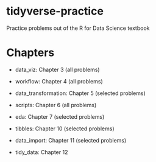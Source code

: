 # tidyverse-practice

Practice problems out of the R for Data Science textbook

# Chapters

-   data_viz: Chapter 3 (all problems)

-   workflow: Chapter 4 (all problems)

-   data_transformation: Chapter 5 (selected problems)

-   scripts: Chapter 6 (all problems)

-   eda: Chapter 7 (selected problems)

-   tibbles: Chapter 10 (selected problems)

-   data_import: Chapter 11 (selected problems)

-   tidy_data: Chapter 12
